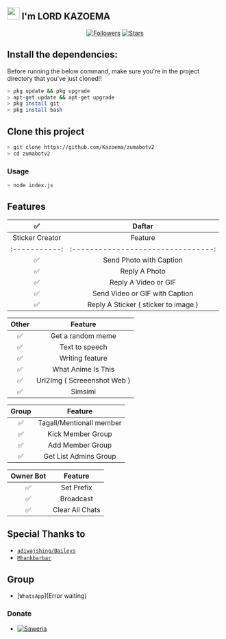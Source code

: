 ## <img src="https://github.com/TheDudeThatCode/TheDudeThatCode/blob/master/Assets/Hi.gif" width="29px"> I'm LORD KAZOEMA
<p align="center">
<a href="https://github.com/Kazoema/followers"><img title="Followers" src="https://img.shields.io/github/followers/Kazoema?color=blue&style=flat-square"></a>
<a href="https://github.com/Kazoema/stargazers/"><img title="Stars" src="https://img.shields.io/github/stars/Kazoema?color=red&style=flat-square"></a>




</p>

## Install the dependencies:
Before running the below command, make sure you're in the project directory that
you've just cloned!!

```bash
> pkg update && pkg upgrade
> apt-get update && apt-get upgrade
> pkg install git
> pkg install bash
```
## Clone this project

```bash
> git clone https://github.com/Kazoema/zumabotv2
> cd zumabotv2
```

### Usage
```bash
> node index.js
```

## Features

|       ✅       | Daftar          |
| :-----------: | :--------------------------------: |
| Sticker Creator |                Feature           |
| :-----------: | :--------------------------------: |
|       ✅       | Send Photo with Caption          |
|       ✅       | Reply A Photo                    |
|       ✅       | Reply A Video or GIF             |
|       ✅       | Send Video or GIF with Caption   |
|       ✅       | Reply A Sticker ( sticker to image ) |

| Other  |                     Feature                     |
| :------------: | :---------------------------------------------: |
|       ✅        |   Get a random meme             |
|       ✅        |   Text to speech                |
|       ✅        |   Writing feature 				|
|       ✅        |   What Anime Is This 			|
|       ✅        |   Url2Img ( Screeenshot Web )   |
|       ✅        |   Simsimi		                |

| Group  |                     Feature               |
| :-----------: | :--------------------------------: |
|       ✅        |   Tagall/Mentionall member       |
|       ✅        |   Kick Member Group	             |
|       ✅        |   Add Member Group	             |
|       ✅        |   Get List Admins Group          |

| Owner Bot  |                     Feature           |
| :-----------: | :--------------------------------: |
|       ✅        |   Set Prefix                     |
|       ✅        |   Broadcast                      |
|       ✅        |   Clear All Chats               

## Special Thanks to
* [`adiwajshing/Baileys`](https://github.com/adiwajshing/Baileys)
* [`Mhankbarbar`](https://github.com/MhankBarBar)


## Group
* [`WhatsApp`](Error waiting)
### Donate
* <a href="https://saweria.co/kazumaDC"><img alt="Saweria" src="https://img.shields.io/badge/Saweria-F16061?style=for-the-badge&logo=ko-fi&logoColor=white" /></a>
